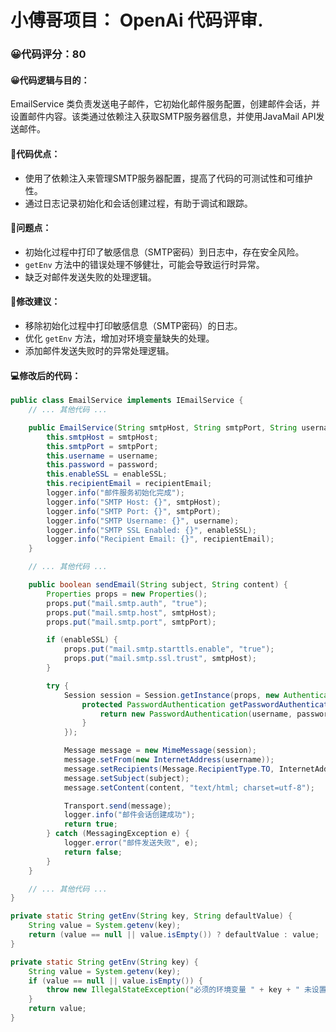 # 小傅哥项目： OpenAi 代码评审.
### 😀代码评分：80
#### 😀代码逻辑与目的：
EmailService 类负责发送电子邮件，它初始化邮件服务配置，创建邮件会话，并设置邮件内容。该类通过依赖注入获取SMTP服务器信息，并使用JavaMail API发送邮件。

#### 🎯代码优点：
- 使用了依赖注入来管理SMTP服务器配置，提高了代码的可测试性和可维护性。
- 通过日志记录初始化和会话创建过程，有助于调试和跟踪。

#### 🤔问题点：
- 初始化过程中打印了敏感信息（SMTP密码）到日志中，存在安全风险。
- `getEnv` 方法中的错误处理不够健壮，可能会导致运行时异常。
- 缺乏对邮件发送失败的处理逻辑。

#### 🎯修改建议：
- 移除初始化过程中打印敏感信息（SMTP密码）的日志。
- 优化 `getEnv` 方法，增加对环境变量缺失的处理。
- 添加邮件发送失败时的异常处理逻辑。

#### 💻修改后的代码：
```java
public class EmailService implements IEmailService {
    // ... 其他代码 ...

    public EmailService(String smtpHost, String smtpPort, String username, String password, boolean enableSSL, String recipientEmail) {
        this.smtpHost = smtpHost;
        this.smtpPort = smtpPort;
        this.username = username;
        this.password = password;
        this.enableSSL = enableSSL;
        this.recipientEmail = recipientEmail;
        logger.info("邮件服务初始化完成");
        logger.info("SMTP Host: {}", smtpHost);
        logger.info("SMTP Port: {}", smtpPort);
        logger.info("SMTP Username: {}", username);
        logger.info("SMTP SSL Enabled: {}", enableSSL);
        logger.info("Recipient Email: {}", recipientEmail);
    }

    // ... 其他代码 ...

    public boolean sendEmail(String subject, String content) {
        Properties props = new Properties();
        props.put("mail.smtp.auth", "true");
        props.put("mail.smtp.host", smtpHost);
        props.put("mail.smtp.port", smtpPort);

        if (enableSSL) {
            props.put("mail.smtp.starttls.enable", "true");
            props.put("mail.smtp.ssl.trust", smtpHost);
        }

        try {
            Session session = Session.getInstance(props, new Authenticator() {
                protected PasswordAuthentication getPasswordAuthentication() {
                    return new PasswordAuthentication(username, password);
                }
            });

            Message message = new MimeMessage(session);
            message.setFrom(new InternetAddress(username));
            message.setRecipients(Message.RecipientType.TO, InternetAddress.parse(recipientEmail));
            message.setSubject(subject);
            message.setContent(content, "text/html; charset=utf-8");

            Transport.send(message);
            logger.info("邮件会话创建成功");
            return true;
        } catch (MessagingException e) {
            logger.error("邮件发送失败", e);
            return false;
        }
    }

    // ... 其他代码 ...
}
```
```java
private static String getEnv(String key, String defaultValue) {
    String value = System.getenv(key);
    return (value == null || value.isEmpty()) ? defaultValue : value;
}

private static String getEnv(String key) {
    String value = System.getenv(key);
    if (value == null || value.isEmpty()) {
        throw new IllegalStateException("必须的环境变量 " + key + " 未设置");
    }
    return value;
}
```